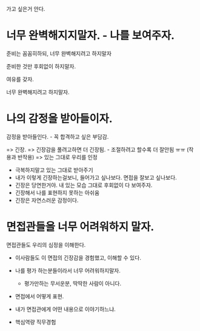 가고 싶은거 안다.

# 너무 완벽해지지말자. - 나를 보여주자.

준비는 꼼꼼히하되, 너무 완벽해지려고 하지말자


준비한 것만 후회없이 하지말자.

여유를 갖자.

너무 완벽해지려고 하지말자.


# 나의 감정을 받아들이자.

감정을 받아들인다. - 꼭 합격하고 싶은 부담감.

=> 긴장.
=> 긴장감을 풀려고하면 더 긴장됨. - 조절하려고 할수록 더 잘안됨 ㅠㅠ (작용과 반작용)
=> 있는 그대로 우리를 인정

- 극복하지말고 있는 그대로 받아주기
- 내가 이렇게 긴장하는걸보니, 들어가고 싶나보다. 면접을 잘보고 싶나보다.
- 긴장은 당연한거야. 내 있는 모습 그대로 후회없이 다 보여주자.
- 긴장해서 나를 표현하지 못하는 아쉬움
- 긴장은 자연스러운 감정이다.


# 면접관들을 너무 어려워하지 말자.

면접관들도 우리의 심정을 이해한다.

- 이사람들도 이 면접의 긴장감을 경험했고, 이해할 수 있다.
- 나를 평가 하는분들이라서 너무 어려워하지말자.
  - 평가만하는 무서운분, 딱딱한 사람이 아니다.



- 면접에서 어떻게 표현.
- 내가 면접관에게 어떤 내용으로 이야기하느냐.
- 핵심역량 직무경험
